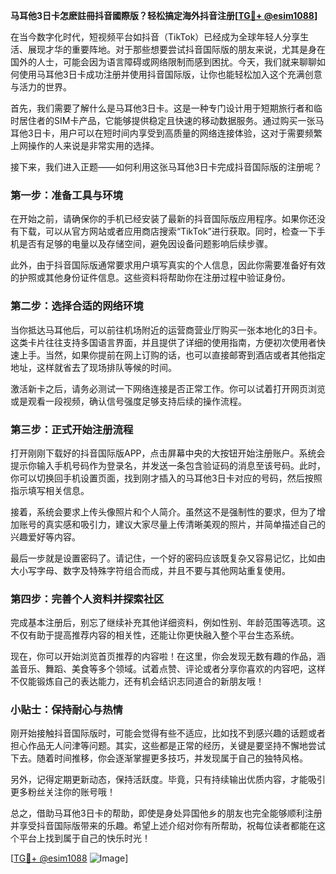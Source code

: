 **马耳他3日卡怎麽註冊抖音國際版？轻松搞定海外抖音注册[[TG💪+ @esim1088](https://t.me/s/esim1088)]**

在当今数字化时代，短视频平台如抖音（TikTok）已经成为全球年轻人分享生活、展现才华的重要阵地。对于那些想要尝试抖音国际版的朋友来说，尤其是身在国外的人士，可能会因为语言障碍或网络限制而感到困扰。今天，我们就来聊聊如何使用马耳他3日卡成功注册并使用抖音国际版，让你也能轻松加入这个充满创意与活力的世界。

首先，我们需要了解什么是马耳他3日卡。这是一种专门设计用于短期旅行者和临时居住者的SIM卡产品，它能够提供稳定且快速的移动数据服务。通过购买一张马耳他3日卡，用户可以在短时间内享受到高质量的网络连接体验，这对于需要频繁上网操作的人来说是非常实用的选择。

接下来，我们进入正题——如何利用这张马耳他3日卡完成抖音国际版的注册呢？

### 第一步：准备工具与环境

在开始之前，请确保你的手机已经安装了最新的抖音国际版应用程序。如果你还没有下载，可以从官方网站或者应用商店搜索“TikTok”进行获取。同时，检查一下手机是否有足够的电量以及存储空间，避免因设备问题影响后续步骤。

此外，由于抖音国际版通常要求用户填写真实的个人信息，因此你需要准备好有效的护照或其他身份证件信息。这些资料将帮助你在注册过程中验证身份。

### 第二步：选择合适的网络环境

当你抵达马耳他后，可以前往机场附近的运营商营业厅购买一张本地化的3日卡。这类卡片往往支持多国语言界面，并且提供了详细的使用指南，方便初次使用者快速上手。当然，如果你提前在网上订购的话，也可以直接邮寄到酒店或者其他指定地址，这样就省去了现场排队等候的时间。

激活新卡之后，请务必测试一下网络连接是否正常工作。你可以试着打开网页浏览或是观看一段视频，确认信号强度足够支持后续的操作流程。

### 第三步：正式开始注册流程

打开刚刚下载好的抖音国际版APP，点击屏幕中央的大按钮开始注册账户。系统会提示你输入手机号码作为登录名，并发送一条包含验证码的消息至该号码。此时，你可以切换回手机设置页面，找到刚才插入的马耳他3日卡对应的号码，然后按照指示填写相关信息。

接着，系统会要求上传头像照片和个人简介。虽然这不是强制性的要求，但为了增加账号的真实感和吸引力，建议大家尽量上传清晰美观的照片，并简单描述自己的兴趣爱好等内容。

最后一步就是设置密码了。请记住，一个好的密码应该既复杂又容易记忆，比如由大小写字母、数字及特殊字符组合而成，并且不要与其他网站重复使用。

### 第四步：完善个人资料并探索社区

完成基本注册后，别忘了继续补充其他详细资料，例如性别、年龄范围等选项。这不仅有助于提高推荐内容的相关性，还能让你更快融入整个平台生态系统。

现在，你可以开始浏览首页推荐的内容啦！在这里，你会发现无数有趣的作品，涵盖音乐、舞蹈、美食等多个领域。试着点赞、评论或者分享你喜欢的内容吧，这样不仅能锻炼自己的表达能力，还有机会结识志同道合的新朋友哦！

### 小贴士：保持耐心与热情

刚开始接触抖音国际版时，可能会觉得有些不适应，比如找不到感兴趣的话题或者担心作品无人问津等问题。其实，这些都是正常的经历，关键是要坚持不懈地尝试下去。随着时间推移，你会逐渐掌握更多技巧，并发现属于自己的独特风格。

另外，记得定期更新动态，保持活跃度。毕竟，只有持续输出优质内容，才能吸引更多粉丝关注你的账号哦！

总之，借助马耳他3日卡的帮助，即使是身处异国他乡的朋友也完全能够顺利注册并享受抖音国际版带来的乐趣。希望上述介绍对你有所帮助，祝每位读者都能在这个平台上找到属于自己的快乐时光！

[[TG💪+ @esim1088](https://t.me/s/esim1088) ![Image](https://i.postimg.cc/4NQfJmqS/Snipaste-2025-05-13-00-14-12.png)]